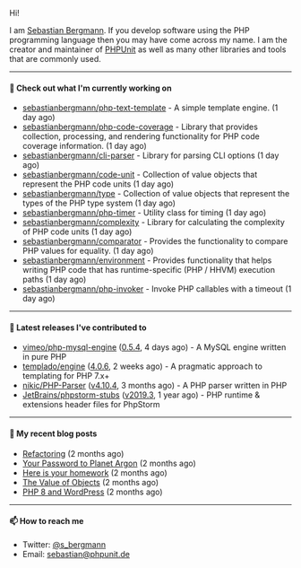 Hi!

I am [Sebastian Bergmann](https://sebastian-bergmann.de/). If you develop software using the PHP programming language then you may have come across my name. I am the creator and maintainer of [PHPUnit](https://phpunit.de/) as well as many other libraries and tools that are commonly used.

---

#### 👷 Check out what I'm currently working on

- [sebastianbergmann/php-text-template](https://github.com/sebastianbergmann/php-text-template) - A simple template engine. (1 day ago)
- [sebastianbergmann/php-code-coverage](https://github.com/sebastianbergmann/php-code-coverage) - Library that provides collection, processing, and rendering functionality for PHP code coverage information. (1 day ago)
- [sebastianbergmann/cli-parser](https://github.com/sebastianbergmann/cli-parser) - Library for parsing CLI options (1 day ago)
- [sebastianbergmann/code-unit](https://github.com/sebastianbergmann/code-unit) - Collection of value objects that represent the PHP code units (1 day ago)
- [sebastianbergmann/type](https://github.com/sebastianbergmann/type) - Collection of value objects that represent the types of the PHP type system (1 day ago)
- [sebastianbergmann/php-timer](https://github.com/sebastianbergmann/php-timer) - Utility class for timing (1 day ago)
- [sebastianbergmann/complexity](https://github.com/sebastianbergmann/complexity) - Library for calculating the complexity of PHP code units (1 day ago)
- [sebastianbergmann/comparator](https://github.com/sebastianbergmann/comparator) - Provides the functionality to compare PHP values for equality. (1 day ago)
- [sebastianbergmann/environment](https://github.com/sebastianbergmann/environment) - Provides functionality that helps writing PHP code that has runtime-specific (PHP / HHVM) execution paths (1 day ago)
- [sebastianbergmann/php-invoker](https://github.com/sebastianbergmann/php-invoker) - Invoke PHP callables with a timeout (1 day ago)

---

#### 🔭 Latest releases I've contributed to

- [vimeo/php-mysql-engine](https://github.com/vimeo/php-mysql-engine) ([0.5.4](https://github.com/vimeo/php-mysql-engine/releases/tag/0.5.4), 4 days ago) - A MySQL engine written in pure PHP
- [templado/engine](https://github.com/templado/engine) ([4.0.6](https://github.com/templado/engine/releases/tag/4.0.6), 2 weeks ago) - A pragmatic approach to templating for PHP 7.x&#43;
- [nikic/PHP-Parser](https://github.com/nikic/PHP-Parser) ([v4.10.4](https://github.com/nikic/PHP-Parser/releases/tag/v4.10.4), 3 months ago) - A PHP parser written in PHP
- [JetBrains/phpstorm-stubs](https://github.com/JetBrains/phpstorm-stubs) ([v2019.3](https://github.com/JetBrains/phpstorm-stubs/releases/tag/v2019.3), 1 year ago) - PHP runtime &amp; extensions header files for PhpStorm

---

#### 📜 My recent blog posts

- [Refactoring](https://thephp.cc/news/2021/01/refactoring) (2 months ago)
- [Your Password to Planet Argon](https://thephp.cc/news/2021/01/your-password-to-planet-argon) (2 months ago)
- [Here is your homework](https://thephp.cc/news/2021/01/here-is-your-homework) (2 months ago)
- [The Value of Objects](https://thephp.cc/news/2021/01/the-value-of-objects) (2 months ago)
- [PHP 8 and WordPress](https://thephp.cc/news/2021/01/php8-and-wordpress) (2 months ago)

---

#### 📫 How to reach me

- Twitter: [@s_bergmann](https://twitter.com/s_bergmann)
- Email: [sebastian@phpunit.de](mailto://sebastian@phpunit.de)
